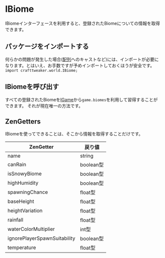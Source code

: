 # IBiome

IBiomeインターフェースを利用すると、登録されたBiomeについての情報を取得できます。

## パッケージをインポートする

何らかの問題が発生した場合([配列](/AdvancedFunctions/Arrays_and_Loops/)へのキャストなど)には、インポートが必要になります。とはいえ、お手数ですが予めインポートしておくほうが安全です。  
`import crafttweaker.world.IBiome;`

## IBiomeを呼び出す

すべての登録されたBiomeを[IGame](/Vanilla/Game/IGame/)から`game.biomes`を利用して習得することができます。 それが現在唯一の方法です。

## ZenGetters

IBiomeを使ってできることは、そこから情報を取得することだけです。

| ZenGetter                    | 戻り値      |
| ---------------------------- | -------- |
| name                         | string   |
| canRain                      | boolean型 |
| isSnowyBiome                 | boolean型 |
| highHumidity                 | boolean型 |
| spawningChance               | float型   |
| baseHeight                   | float型   |
| heightVariation              | float型   |
| rainfall                     | float型   |
| waterColorMultiplier         | int型     |
| ignorePlayerSpawnSuitability | boolean型 |
| temperature                  | float型   |